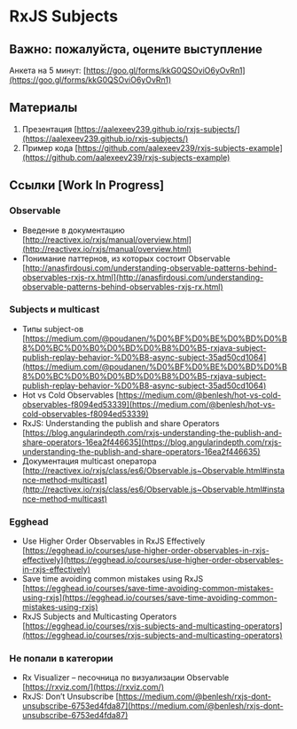 # RxJS Subjects

## **Важно: пожалуйста, оцените выступлениe**
 
Анкета на 5 минут: [https://goo.gl/forms/kkG0QSOviO6yOvRn1](https://goo.gl/forms/kkG0QSOviO6yOvRn1)

 

## Материалы

1. Презентация [https://aalexeev239.github.io/rxjs-subjects/](https://aalexeev239.github.io/rxjs-subjects/)
2. Пример кода [https://github.com/aalexeev239/rxjs-subjects-example](https://github.com/aalexeev239/rxjs-subjects-example)

## Cсылки [Work In Progress]

### Observable

- Введение в документацию [http://reactivex.io/rxjs/manual/overview.html](http://reactivex.io/rxjs/manual/overview.html)
- Понимание паттернов, из которых состоит Observable [http://anasfirdousi.com/understanding-observable-patterns-behind-observables-rxjs-rx.html](http://anasfirdousi.com/understanding-observable-patterns-behind-observables-rxjs-rx.html)

### Subjects и multicast
- Типы subject-ов [https://medium.com/@poudanen/%D0%BF%D0%BE%D0%BD%D0%B8%D0%BC%D0%B0%D0%BD%D0%B8%D0%B5-rxjava-subject-publish-replay-behavior-%D0%B8-async-subject-35ad50cd1064](https://medium.com/@poudanen/%D0%BF%D0%BE%D0%BD%D0%B8%D0%BC%D0%B0%D0%BD%D0%B8%D0%B5-rxjava-subject-publish-replay-behavior-%D0%B8-async-subject-35ad50cd1064)
- Hot vs Cold Observables [https://medium.com/@benlesh/hot-vs-cold-observables-f8094ed53339](https://medium.com/@benlesh/hot-vs-cold-observables-f8094ed53339)
- RxJS: Understanding the publish and share Operators [https://blog.angularindepth.com/rxjs-understanding-the-publish-and-share-operators-16ea2f446635](https://blog.angularindepth.com/rxjs-understanding-the-publish-and-share-operators-16ea2f446635)
- Документация multicast оператора [http://reactivex.io/rxjs/class/es6/Observable.js~Observable.html#instance-method-multicast](http://reactivex.io/rxjs/class/es6/Observable.js~Observable.html#instance-method-multicast)

### Egghead

- Use Higher Order Observables in RxJS Effectively [https://egghead.io/courses/use-higher-order-observables-in-rxjs-effectively](https://egghead.io/courses/use-higher-order-observables-in-rxjs-effectively)
- Save time avoiding common mistakes using RxJS [https://egghead.io/courses/save-time-avoiding-common-mistakes-using-rxjs](https://egghead.io/courses/save-time-avoiding-common-mistakes-using-rxjs)
- RxJS Subjects and Multicasting Operators [https://egghead.io/courses/rxjs-subjects-and-multicasting-operators](https://egghead.io/courses/rxjs-subjects-and-multicasting-operators)

### Не попали в категории
- Rx Visualizer – песочница по визуализации Observable [https://rxviz.com/](https://rxviz.com/)
- RxJS: Don’t Unsubscribe [https://medium.com/@benlesh/rxjs-dont-unsubscribe-6753ed4fda87](https://medium.com/@benlesh/rxjs-dont-unsubscribe-6753ed4fda87)
